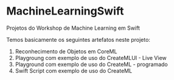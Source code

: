 # MachineLearningSwift
Projetos do Workshop de Machine Learning em Swift

Temos basicamente os seguintes artefatos neste projeto:
1. Reconhecimento de Objetos em CoreML
2. Playgroung com exemplo de uso do CreateMLUI - Live View
3. Playground com exemplo de uso do CreateML - programado
4. Swift Script com exemplo de uso do CreateML

